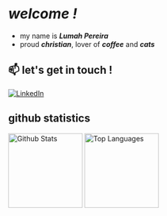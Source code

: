 # *welcome !*

- my name is ***Lumah Pereira***
- proud ***christian***, lover of ***coffee*** and ***cats***

## 📫 let's get in touch !
[![LinkedIn](https://custom-icon-badges.demolab.com/badge/LinkedIn-0A66C2?logo=linkedin-white&logoColor=fff)](https://www.linkedin.com/in/lumah-pereira)

## github statistics
<div>
  <img src="https://github-readme-stats.vercel.app/api?username=lumahloi&show_icons=true&theme=dracula&title_color=d679bf" alt="Github Stats" height="150"> 
  <img src="https://github-readme-stats.vercel.app/api/top-langs/?username=lumahloi&layout=compact&theme=dracula&title_color=d679bf&hide=html,css,scss,astro,mdx,tex" alt="Top Languages" height="150"> 
</div>
